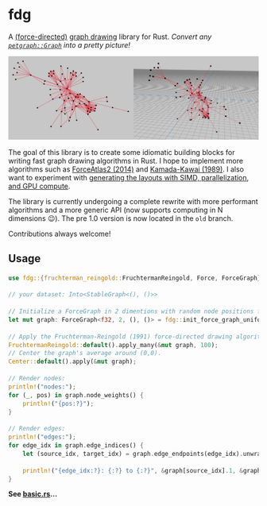 # fdg
A [(force-directed)](https://en.wikipedia.org/wiki/Force-directed_graph_drawing) [graph drawing](https://en.wikipedia.org/wiki/Graph_drawing) library for Rust. *Convert any [`petgraph::Graph`](https://docs.rs/petgraph/latest/petgraph/graph/struct.Graph.html) into a pretty picture!*

![screenshot](./.github/screenshot.png)

The goal of this library is to create some idiomatic building blocks for writing fast graph drawing algorithms in Rust. I hope to implement more algorithms such as [ForceAtlas2 (2014)](https://journals.plos.org/plosone/article?id=10.1371/journal.pone.0098679) and [Kamada-Kawai (1989)](https://citeseerx.ist.psu.edu/document?repid=rep1&type=pdf&doi=b8d3bca50ccc573c5cb99f7d201e8acce6618f04). I also want to experiment with [generating the layouts with SIMD, parallelization, and GPU compute](https://github.com/grantshandy/fdg/issues/15).

The library is currently undergoing a complete rewrite with more performant algorithms and a more generic API (now supports computing in N dimensions 😉). The pre 1.0 version is now located in the `old` branch.

Contributions always welcome!

## Usage
```rust
use fdg::{fruchterman_reingold::FruchtermanReingold, Force, ForceGraph};

// your dataset: Into<StableGraph<(), ()>>

// Initialize a ForceGraph in 2 dimentions with random node positions from -10.0..=10.0.
let mut graph: ForceGraph<f32, 2, (), ()> = fdg::init_force_graph_uniform(dataset, 10.0);

// Apply the Fruchterman-Reingold (1991) force-directed drawing algorithm 100 times.
FruchtermanReingold::default().apply_many(&mut graph, 100);
// Center the graph's average around (0,0).
Center::default().apply(&mut graph);

// Render nodes:
println!("nodes:");
for (_, pos) in graph.node_weights() {
    println!("{pos:?}");
}

// Render edges:
println!("edges:");
for edge_idx in graph.edge_indices() {
    let (source_idx, target_idx) = graph.edge_endpoints(edge_idx).unwrap();

    println!("{edge_idx:?}: {:?} to {:?}", &graph[source_idx].1, &graph[target_idx].1);
}
```
**See [basic.rs](./examples/basic.rs)...**